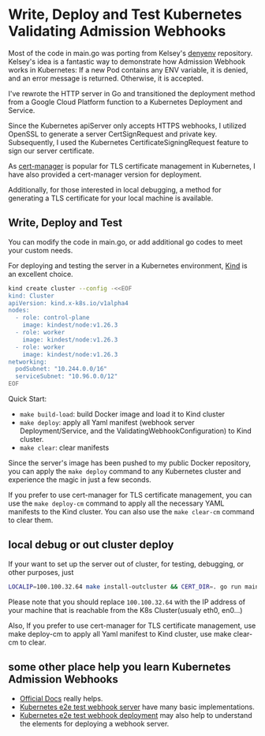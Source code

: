 # Write, Deploy and Test Kubernetes Validating Admission Webhooks

Most of the code in main.go was porting from Kelsey's [denyenv](https://github.com/kelseyhightower/denyenv-validating-admission-webhook) repository.
Kelsey's idea is a fantastic way to demonstrate how Admission Webhook works in Kubernetes: If a new Pod contains any ENV variable, it is denied, and an error message is returned. Otherwise, it is accepted.

I've rewrote the HTTP server in Go and  transitioned the deployment method from a Google Cloud Platform function to a Kubernetes Deployment and Service.

Since the Kubernetes apiServer only accepts HTTPS webhooks, I utilized OpenSSL to generate a server CertSignRequest and private key. Subsequently, I used the Kubernetes CertificateSigningRequest feature to sign our server certificate.

As [cert-manager](https://github.com/jetstack/cert-manager) is popular for TLS certificate management in Kubernetes, I have also provided a cert-manager version for deployment.

Additionally, for those interested in local debugging, a method for generating a TLS certificate for your local machine is available.

##  Write, Deploy and Test

You can modify the code in main.go, or add additional go codes to meet your custom needs.

For deploying and testing the server in a Kubernetes environment, [Kind](https://kind.sigs.k8s.io/docs/user/quick-start/) is an excellent choice.

```bash
kind create cluster --config -<<EOF
kind: Cluster
apiVersion: kind.x-k8s.io/v1alpha4
nodes:
  - role: control-plane
    image: kindest/node:v1.26.3
  - role: worker
    image: kindest/node:v1.26.3
  - role: worker
    image: kindest/node:v1.26.3
networking:
  podSubnet: "10.244.0.0/16"
  serviceSubnet: "10.96.0.0/12"
EOF
```

Quick Start:
- `make build-load`: build Docker image and load it to Kind cluster
- `make deploy`: apply all Yaml manifest (webhook server Deployment/Service, and the ValidatingWebhookConfiguration) to Kind cluster.
- `make clear`: clear manifests

Since the server's image has been pushed to my public Docker repository, you can apply the `make deploy` command to any Kubernetes cluster and experience the magic in just a few seconds.

If you prefer to use cert-manager for TLS certificate management, you can use the `make deploy-cm` command to apply all the necessary YAML manifests to the Kind cluster. You can also use the `make clear-cm` command to clear them.

## local debug or out cluster deploy
If your want to set up the server out of cluster, for testing, debugging, or other purposes, just

```bash
LOCALIP=100.100.32.64 make install-outcluster && CERT_DIR=. go run main.go
```
Please note that you should replace `100.100.32.64` with the IP address of your machine that is reachable from the K8s Cluster(usualy eth0, en0...)

Also, If you prefer to use cert-manager for TLS certificate management, use make deploy-cm to apply all Yaml manifest to Kind cluster, use make clear-cm to clear.

## some other place help you learn Kubernetes Admission Webhooks

- [Official Docs](https://kind.sigs.k8s.io/docs/user/quick-start/) really helps.
- [Kubernetes e2e test webhook server](https://github.com/kubernetes/kubernetes/tree/fcdd6d82257f108bdf631ec1daa8cfcd6553b5ad/test/images/agnhost/webhook) have many basic implementations.
- [Kubernetes e2e test webhook deployment](https://github.com/kubernetes/kubernetes/blob/e8462b5b5dc2584fdcd18e6bcfe9f1e4d970a529/test/e2e/apimachinery/webhook.go#L301) may also help to understand the elements for deploying a webhook server. 
